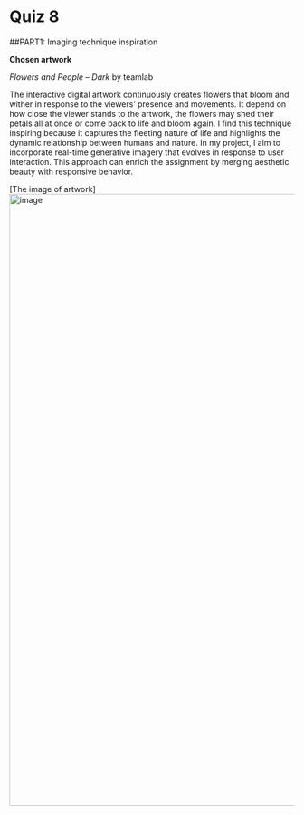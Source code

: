 # Quiz 8

##PART1: Imaging technique inspiration

**Chosen artwork**

*Flowers and People – Dark* by teamlab

The interactive digital artwork continuously creates flowers that bloom and wither in response to the viewers’ presence and movements. It depend on how close the viewer stands to the artwork, the flowers may shed their petals all at once or come back to life and bloom again. I find this technique inspiring because it captures the fleeting nature of life and highlights the dynamic relationship between humans and nature. In my project, I aim to incorporate real-time generative imagery that evolves in response to user interaction. This approach can enrich the assignment by merging aesthetic beauty with responsive behavior.


[The image of artwork]<img width="1920" height="1080" alt="image" src="https://github.com/user-attachments/assets/a1bb7f41-89d5-400e-bdde-5bc4a8a871fa" />

